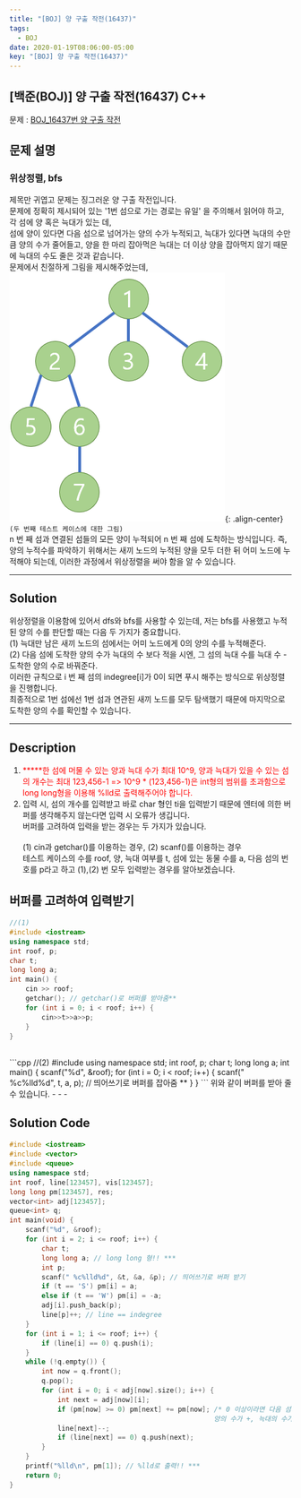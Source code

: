 ```yaml
---
title: "[BOJ] 양 구출 작전(16437)"
tags:
  - BOJ
date: 2020-01-19T08:06:00-05:00
key: "[BOJ] 양 구출 작전(16437)"
---
```


## [백준(BOJ)] 양 구출 작전(16437) C++

문제 : [BOJ_16437번 양 구출 작전](https://www.acmicpc.net/problem/16437)

## 문제 설명

### 위상정렬, bfs

제목만 귀엽고 문제는 징그러운 양 구출 작전입니다.<br>
문제에 정확히 제시되어 있는 '1번 섬으로 가는 경로는 유일' 을 주의해서 읽어야 하고, 각 섬에 양 혹은 늑대가 있는 데,<br>
섬에 양이 있다면 다음 섬으로 넘어가는 양의 수가 누적되고, 늑대가 있다면 늑대의 수만큼 양의 수가 줄어들고, 양을 한 마리 잡아먹은 늑대는 더 이상 양을 잡아먹지 않기 때문에 늑대의 수도 줄은 것과 같습니다.<br>
문제에서 친절하게 그림을 제시해주었는데, <br>
![](/assets/images/200119-1.jpg){: .align-center}
`(두 번째 테스트 케이스에 대한 그림)`
<br>
n 번 째 섬과 연결된 섬들의 모든 양이 누적되어 n 번 째 섬에 도착하는 방식입니다. 즉, 양의 누적수를 파악하기 위해서는 새끼 노드의 누적된 양을 모두 더한 뒤 어미 노드에 누적해야 되는데, 이러한 과정에서 위상정렬을 써야 함을 알 수 있습니다.

---

## Solution

위상정렬을 이용함에 있어서 dfs와 bfs를 사용할 수 있는데, 저는 bfs를 사용했고 누적된 양의 수를 판단할 때는 다음 두 가지가 중요합니다.<br>
(1) 늑대만 남은 새끼 노드의 섬에서는 어미 노드에게 0의 양의 수를 누적해준다.<br>
(2) 다음 섬에 도착한 양의 수가 늑대의 수 보다 적을 시엔, 그 섬의 늑대 수를 늑대 수 - 도착한 양의 수로 바꿔준다.<br>
이러한 규칙으로 i 번 째 섬의 indegree[i]가 0이 되면 푸시 해주는 방식으로 위상정렬을 진행합니다.<br>
최종적으로 1번 섬에선 1번 섬과 연관된 새끼 노드를 모두 탐색했기 때문에 마지막으로 도착한 양의 수를 확인할 수 있습니다.<br>

---

## Description

1. <span style="color:red">**\***한 섬에 머물 수 있는 양과 늑대 수가 최대 10^9, 양과 늑대가 있을 수 있는 섬의 개수는 최대 123,456-1 => 10^9 \* (123,456-1)은 int형의 범위를 초과함으로 long long형을 이용해 %lld로 출력해주어야 합니다.</span><br>
2. 입력 시, 섬의 개수를 입력받고 바로 char 형인 ti을 입력받기 때문에 엔터에 의한 버퍼를 생각해주지 않는다면 입력 시 오류가 생깁니다.<br>
   버퍼를 고려하여 입력을 받는 경우는 두 가지가 있습니다.<br><br>
   (1) cin과 getchar()를 이용하는 경우, (2) scanf()를 이용하는 경우<br>
   테스트 케이스의 수를 roof, 양, 늑대 여부를 t, 섬에 있는 동물 수를 a, 다음 섬의 번호를 p라고 하고 (1),(2) 번 모두 입력받는 경우를 알아보겠습니다.<br>

## 버퍼를 고려하여 입력받기

```cpp
//(1)
#include <iostream>
using namespace std;
int roof, p;
char t;
long long a;
int main() {
	cin >> roof;
	getchar(); // getchar()로 버퍼를 받아줌**
	for (int i = 0; i < roof; i++) {
		cin>>t>>a>>p;
	}
}
```

<br>
```cpp
//(2)
#include <iostream>
using namespace std;
int roof, p;
char t;
long long a;
int main() {
	scanf("%d", &roof);
	for (int i = 0; i < roof; i++) {
		scanf(" %c%lld%d", t, a, p); // 띄어쓰기로 버퍼를 잡아줌 **
	}
}
```
위와 같이 버퍼를 받아 줄 수 있습니다.
- - -

## Solution Code

```cpp
#include <iostream>
#include <vector>
#include <queue>
using namespace std;
int roof, line[123457], vis[123457];
long long pm[123457], res;
vector<int> adj[123457];
queue<int> q;
int main(void) {
	scanf("%d", &roof);
	for (int i = 2; i <= roof; i++) {
		char t;
		long long a; // long long 형!! ***
		int p;
		scanf(" %c%lld%d", &t, &a, &p); // 띄어쓰기로 버퍼 받기
		if (t == 'S') pm[i] = a;
		else if (t == 'W') pm[i] = -a;
		adj[i].push_back(p);
		line[p]++; // line == indegree
	}
	for (int i = 1; i <= roof; i++) {
		if (line[i] == 0) q.push(i);
	}
	while (!q.empty()) {
		int now = q.front();
		q.pop();
		for (int i = 0; i < adj[now].size(); i++) {
			int next = adj[now][i];
			if (pm[now] >= 0) pm[next] += pm[now]; /* 0 이상이라면 다음 섬에 누적,
												   양의 수가 +, 늑대의 수가 - 임으로 들어온 양의 수 만큼 늑대가 한 마리만 먹게된다.*/
			line[next]--;
			if (line[next] == 0) q.push(next);
		}
	}
	printf("%lld\n", pm[1]); // %lld로 출력!! ***
	return 0;
}
```
